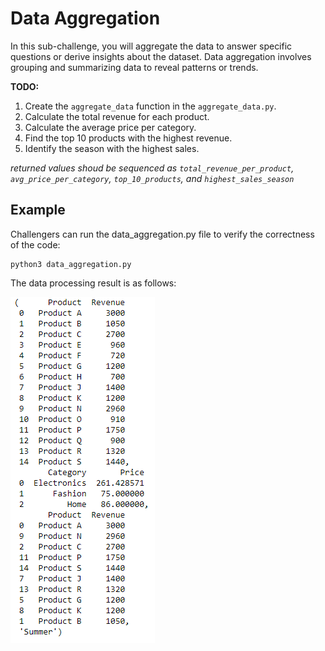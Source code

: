 # Data Aggregation
In this sub-challenge, you will aggregate the data to answer specific questions or derive insights about the dataset. Data aggregation involves grouping and summarizing data to reveal patterns or trends.

**TODO:**
1.  Create the `aggregate_data` function in the `aggregate_data.py`.
2.  Calculate the total revenue for each product.
3.  Calculate the average price per category.
4.  Find the top 10 products with the highest revenue.
5.  Identify the season with the highest sales.


*returned values shoud be sequenced as `total_revenue_per_product`, `avg_price_per_category`, `top_10_products`, and `highest_sales_season`*

## Example

Challengers can run the data_aggregation.py file to verify the correctness of the code:
```
python3 data_aggregation.py
```
The data processing result is as follows:

![feature_engineering_result_image](assets/data_aggregation_result.png)